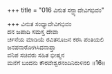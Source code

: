 +++
title = "016 ವಿನುತ ಸನ್ಧ್ಯಾದೇವಿಗಭಿವಂ"

+++
ವಿನುತ ಸಂಧ್ಯಾದೇವಿಗಭಿವಂ  
ದನ ಜಪಾದಿ ಸಮಸ್ತ ದೇವಾ  
ರ್ಚನೆಯ ಮಾಡಿಯೆ ರವಿತನೂಜನ ಕರಸಿ ಪಂತಿಯಲಿ  
ಜನಪನಾರೋಗಿಸಿದನಾಪ್ತಾ  
ವನಿಪ ಸಚಿವರು ಸಹಿತ ಭೀಷ್ಮನ  
ಮನೆಗೆ ಬಂದನು ಕೌರವೇಶ್ವರನಂದಿನಿರುಳಿನಲಿ     ॥16॥